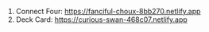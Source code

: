 1. Connect Four: https://fanciful-choux-8bb270.netlify.app
2. Deck Card: https://curious-swan-468c07.netlify.app
